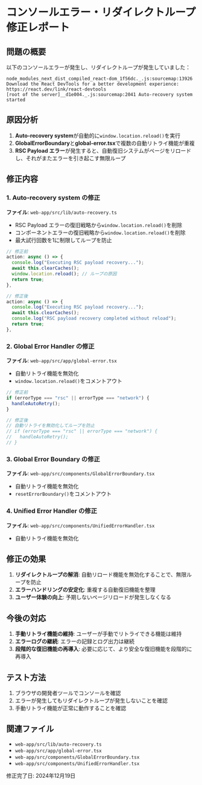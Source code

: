 # コンソールエラー・リダイレクトループ修正レポート

## 問題の概要

以下のコンソールエラーが発生し、リダイレクトループが発生していました：

```
node_modules_next_dist_compiled_react-dom_1f56dc._.js:sourcemap:13926 Download the React DevTools for a better development experience: https://react.dev/link/react-devtools
[root of the server]__d1e004._.js:sourcemap:2041 Auto-recovery system started
```

## 原因分析

1. **Auto-recovery system**が自動的に`window.location.reload()`を実行
2. **GlobalErrorBoundary**と**global-error.tsx**で複数の自動リトライ機能が重複
3. **RSC Payload エラー**が発生すると、自動復旧システムがページをリロードし、それがまたエラーを引き起こす無限ループ

## 修正内容

### 1. Auto-recovery system の修正

**ファイル**: `web-app/src/lib/auto-recovery.ts`

- RSC Payload エラーの復旧戦略から`window.location.reload()`を削除
- コンポーネントエラーの復旧戦略から`window.location.reload()`を削除
- 最大試行回数を1に制限してループを防止

```typescript
// 修正前
action: async () => {
  console.log("Executing RSC payload recovery...");
  await this.clearCaches();
  window.location.reload(); // ループの原因
  return true;
},

// 修正後
action: async () => {
  console.log("Executing RSC payload recovery...");
  await this.clearCaches();
  console.log("RSC payload recovery completed without reload");
  return true;
},
```

### 2. Global Error Handler の修正

**ファイル**: `web-app/src/app/global-error.tsx`

- 自動リトライ機能を無効化
- `window.location.reload()`をコメントアウト

```typescript
// 修正前
if (errorType === "rsc" || errorType === "network") {
  handleAutoRetry();
}

// 修正後
// 自動リトライを無効化してループを防止
// if (errorType === "rsc" || errorType === "network") {
//   handleAutoRetry();
// }
```

### 3. Global Error Boundary の修正

**ファイル**: `web-app/src/components/GlobalErrorBoundary.tsx`

- 自動リトライ機能を無効化
- `resetErrorBoundary()`をコメントアウト

### 4. Unified Error Handler の修正

**ファイル**: `web-app/src/components/UnifiedErrorHandler.tsx`

- 自動リトライ機能を無効化

## 修正の効果

1. **リダイレクトループの解消**: 自動リロード機能を無効化することで、無限ループを防止
2. **エラーハンドリングの安定化**: 重複する自動復旧機能を整理
3. **ユーザー体験の向上**: 予期しないページリロードが発生しなくなる

## 今後の対応

1. **手動リトライ機能の維持**: ユーザーが手動でリトライできる機能は維持
2. **エラーログの継続**: エラーの記録とログ出力は継続
3. **段階的な復旧機能の再導入**: 必要に応じて、より安全な復旧機能を段階的に再導入

## テスト方法

1. ブラウザの開発者ツールでコンソールを確認
2. エラーが発生してもリダイレクトループが発生しないことを確認
3. 手動リトライ機能が正常に動作することを確認

## 関連ファイル

- `web-app/src/lib/auto-recovery.ts`
- `web-app/src/app/global-error.tsx`
- `web-app/src/components/GlobalErrorBoundary.tsx`
- `web-app/src/components/UnifiedErrorHandler.tsx`

修正完了日: 2024年12月19日